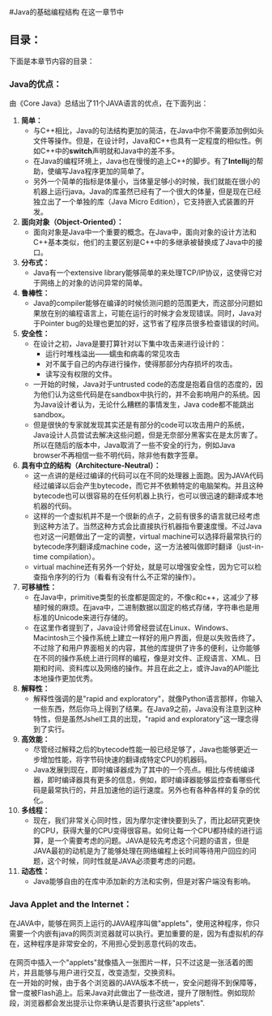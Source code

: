 #Java的基础编程结构
在这一章节中

## 目录：
下面是本章节内容的目录：

### Java的优点：
由《Core Java》总结出了11个JAVA语言的优点，在下面列出：
1. **简单：**
	- 与C++相比，Java的句法结构更加的简洁，在Java中你不需要添加例如头文件等操作。但是，在设计时，Java和C++也具有一定程度的相似性。例如C++中的**switch**声明就和Java中的差不多。
	- 在Java的编程环境上，Java也在慢慢的追上C++的脚步。有了**Intellij**的帮助，使编写Java程序更加的简单了。
	- 另外一个简单的指标是体量小，当体量足够小的时候，我们就能在很小的机器上运行java。Java的库虽然已经有了一个很大的体量，但是现在已经独立出了一个单独的库（Java Micro Edition），它支持嵌入式装置的开发。
2. **面向对象（Object-Oriented）：**
	- 面向对象是Java中一个重要的概念。在Java中，面向对象的设计方法和C++基本类似，他们的主要区别是C++中的多继承被替换成了Java中的接口。
3. **分布式：**
	- Java有一个extensive library能够简单的来处理TCP/IP协议，这使得它对于网络上的对象的访问异常的简单。
4. **鲁棒性：**
	- Java的compiler能够在编译的时候侦测问题的范围更大，而这部分问题如果放在别的编程语言上，可能在运行的时候才会发现错误。同时，Java对于Pointer bug的处理也更加的好，这节省了程序员很多检查错误的时间。
5. **安全性：**
	- 在设计之初，Java是要打算针对以下集中攻击来进行设计的：
		- 运行时堆栈溢出——蠕虫和病毒的常见攻击
		- 对不属于自己的内存进行操作，使得那部分内存损坏的攻击。
		- 读写没有权限的文件。
	- 一开始的时候，Java对于untrusted code的态度是抱着自信的态度的，因为他们认为这些代码是在sandbox中执行的，并不会影响用户的系统。因为Java设计者认为，无论什么糟糕的事情发生，Java code都不能跳出sandbox。
	- 但是很快的专家就发现其实还是有部分的code可以攻击用户的系统，Java设计人员尝试去解决这些问题，但是无奈部分黑客实在是太厉害了。所以在随后的版本中，Java取消了一些不安全的行为，例如Java browser不再相信一些不明代码，除非他有数字签章。
6. **具有中立的结构（Architecture-Neutral）：**
	- 这一点讲的是经过编译的代码可以在不同的处理器上面跑。因为JAVA代码经过编译以后会产生bytecode，而它并不依赖特定的电脑架构。并且这种bytecode也可以很容易的在任何机器上执行，也可以很迅速的翻译成本地机器的代码。
	- 这样的一个虚拟机并不是一个很新的点子，之前有很多的语言就已经考虑到这种方法了。当然这种方式会比直接执行机器指令要速度慢。不过Java也对这一问题做出了一定的调整，virtual machine可以选择将最常执行的bytecode序列翻译成machine code，这一方法被叫做即时翻译（just-in-time compilation）。
	- virtual machine还有另外一个好处，就是可以增强安全性，因为它可以检查指令序列的行为（看看有没有什么不正常的操作）。
7. **可移植性：**
	- 在Java中，primitive类型的长度都是固定的，不像c和c++，这减少了移植时候的麻烦。在java中，二进制数据以固定的格式存储，字符串也是用标准的Unicode来进行存储的。
	- 在这里作者提到了，Java设计师曾经尝试在Linux、Windows、Macintosh三个操作系统上建立一样好的用户界面，但是以失败告终了。不过除了和用户界面相关的内容，其他的库提供了许多的便利，让你能够在不同的操作系统上进行同样的编程，像是对文件、正规语言、XML、日期和时间、资料库以及网络的操作。并且在此之上，或许Java的API能比本地操作更加优秀。
8. **解释性：**
	- 解释性强调的是"rapid and exploratory"，就像Python语言那样，你输入一些东西，然后你马上得到了结果。在Java9之前，Java没有注意到这种特性，但是虽然Jshell工具的出现，"rapid and exploratory"这一理念得到了实行。
9. **高效能：**
	- 尽管经过解释之后的bytecode性能一般已经足够了，Java也能够更近一步增加性能，将字节码快速的翻译成特定CPU的机器码。
	- Java发展到现在，即时编译器成为了其中的一个亮点。相比与传统编译器，即时编译器具有更多的信息，例如，即时编译器能够监控查看哪些代码是最常执行的，并且加速他的运行速度。另外也有各种各样的复杂的优化。
10. **多线程：**
	- 现在，我们非常关心同时性，因为摩尔定律快要到头了，而比起研究更快的CPU，获得大量的CPU变得很容易。如何让每一个CPU都持续的进行运算，是一个需要考虑的问题。JAVA是较先考虑这个问题的语言，但是JAVA最初的动机是为了能够处理在网络编程上长时间等待用户回应的问题，这个时候，同时性就是JAVA必须要考虑的问题。
11. **动态性：**
	- Java能够自由的在库中添加新的方法和实例，但是对客户端没有影响。

### Java Applet and the Internet：
在JAVA中，能够在网页上运行的JAVA程序叫做"applets"，使用这种程序，你只需要一个内嵌有java的网页浏览器就可以执行。更加重要的是，因为有虚拟机的存在，这种程序是非常安全的，不用担心受到恶意代码的攻击。  
<br>在网页中插入一个"applets"就像插入一张图片一样，只不过这是一张活着的图片，并且能够与用户进行交互，改变造型，交换资料。
<br>在一开始的时候，由于各个浏览器的JAVA版本不统一，安全问题得不到保障等，曾一度被Flash追上。后来Java对此做出了一些改进，提升了限制性。例如现阶段，浏览器都会发出提示让你来确认是否要执行这些"applets".


